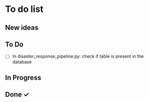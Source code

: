 # To do list 

## New ideas

## To Do

- [ ] In disaster_response_pipeline.py: check if table is present in the database

## In Progress


## Done ✓
